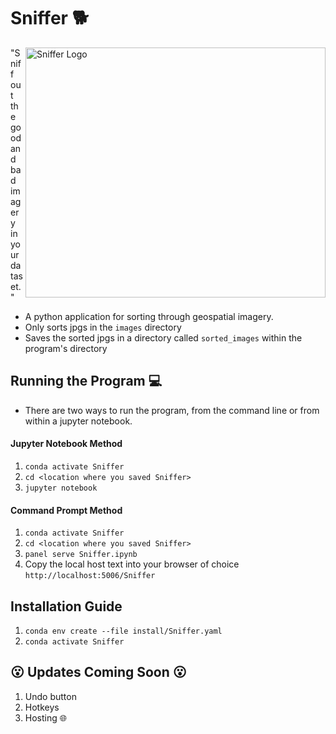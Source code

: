 # Sniffer 🐕 
<img src="https://user-images.githubusercontent.com/61564689/156816270-3e0374b9-bd93-4e46-b195-2f88d10c0b54.gif" align="right"
     alt="Sniffer Logo" width="480" height="400">
"Sniff out the good and bad imagery in your dataset." 
- A python application for sorting through geospatial imagery.
- Only sorts jpgs in the `images` directory
- Saves the sorted jpgs in a directory called `sorted_images` within the program's directory

## Running the Program :computer:

- There are two ways to run the program, from the command line or from within a jupyter notebook.

#### Jupyter Notebook Method

1. `conda activate Sniffer`
2. `cd <location where you saved Sniffer>`
3. `jupyter notebook`

#### Command Prompt Method

1. `conda activate Sniffer`
2. `cd <location where you saved Sniffer>`
3. `panel serve Sniffer.ipynb`
4. Copy the local host text into your browser of choice `http://localhost:5006/Sniffer`

## Installation Guide

1. `conda env create --file install/Sniffer.yaml`
2. `conda activate Sniffer`

## :open_mouth: Updates Coming Soon :open_mouth:
1. Undo button
2. Hotkeys
3. Hosting :globe_with_meridians: 
